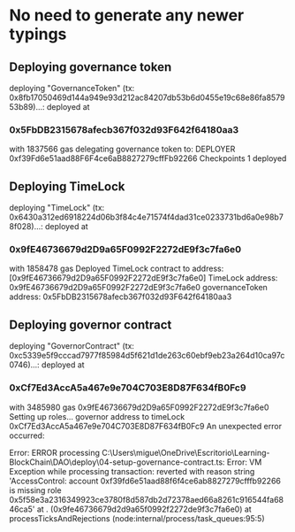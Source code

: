 # No need to generate any newer typings

## Deploying governance token

deploying "GovernanceToken" (tx: 0x8fb17050469d144a949e93d212ac84207db53b6d0455e19c68e86fa857953b89)...: deployed at

### 0x5FbDB2315678afecb367f032d93F642f64180aa3

with 1837566 gas
delegating governance token to: DEPLOYER 0xf39Fd6e51aad88F6F4ce6aB8827279cffFb92266
Checkpoints 1
deployed

## Deploying TimeLock

deploying "TimeLock" (tx: 0x6430a312ed6918224d06b3f84c4e71574f4dad31ce0233731bd6a0e98b78f028)...: deployed at

### 0x9fE46736679d2D9a65F0992F2272dE9f3c7fa6e0

with 1858478 gas
Deployed TimeLock contract to address: [0x9fE46736679d2D9a65F0992F2272dE9f3c7fa6e0]
TimeLock address: 0x9fE46736679d2D9a65F0992F2272dE9f3c7fa6e0
governanceToken address: 0x5FbDB2315678afecb367f032d93F642f64180aa3

## Deploying governor contract

deploying "GovernorContract" (tx: 0xc5339e5f9cccad7977f85984d5f621d1de263c60ebf9eb23a264d10ca97c0746)...: deployed at

### 0xCf7Ed3AccA5a467e9e704C703E8D87F634fB0Fc9

with 3485980 gas
0x9fE46736679d2D9a65F0992F2272dE9f3c7fa6e0
Setting up roles...
governor address to timeLock 0xCf7Ed3AccA5a467e9e704C703E8D87F634fB0Fc9
An unexpected error occurred:

Error: ERROR processing C:\Users\migue\OneDrive\Escritorio\Learning-BlockChain\DAO\deploy\04-setup-governance-contract.ts:
Error: VM Exception while processing transaction: reverted with reason string 'AccessControl: account 0xf39fd6e51aad88f6f4ce6ab8827279cfffb92266 is missing role 0x5f58e3a2316349923ce3780f8d587db2d72378aed66a8261c916544fa6846ca5'
at <UnrecognizedContract>.<unknown> (0x9fe46736679d2d9a65f0992f2272de9f3c7fa6e0)
at processTicksAndRejections (node:internal/process/task_queues:95:5)
